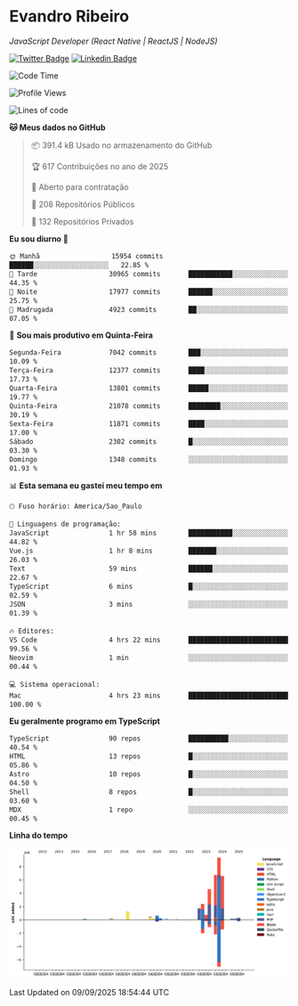 # Evandro **Ribeiro**

*JavaScript Developer (React Native | ReactJS | NodeJS)*

[![Twitter Badge](https://img.shields.io/badge/-@ribeiroevandro-201B2D?style=flat-square&labelColor=201B2D&logo=twitter&logoColor=white&link=https://twitter.com/ribeiroevandro)](https://twitter.com/ribeiroevandro) 
[![Linkedin Badge](https://img.shields.io/badge/-Evandro%20Ribeiro-201B2D?style=flat-square&logo=Linkedin&logoColor=white&link=https://www.linkedin.com/in/ribeiroevandro)](https://www.linkedin.com/in/ribeiroevandro) 


<!--START_SECTION:waka-->
![Code Time](http://img.shields.io/badge/Code%20Time-4%2C636%20hrs%2048%20mins-blue)

![Profile Views](http://img.shields.io/badge/Visualizac%C3%B5es%20do%20perfil-3-blue)

![Lines of code](https://img.shields.io/badge/Desde%20o%20Hello%20World%20eu%20escrevi-35.8%20million%20linhas%20de%20c%C3%B3digo-blue)

**🐱 Meus dados no GitHub** 

> 📦 391.4 kB Usado no armazenamento do GitHub 
 > 
> 🏆 617 Contribuições no ano de 2025
 > 
> 💼 Aberto para contratação
 > 
> 📜 208 Repositórios Públicos 
 > 
> 🔑 132 Repositórios Privados 
 > 
**Eu sou diurno 🐤** 

```text
🌞 Manhã                  15954 commits       ██████░░░░░░░░░░░░░░░░░░░   22.85 % 
🌆 Tarde                  30965 commits       ███████████░░░░░░░░░░░░░░   44.35 % 
🌃 Noite                  17977 commits       ██████░░░░░░░░░░░░░░░░░░░   25.75 % 
🌙 Madrugada              4923 commits        ██░░░░░░░░░░░░░░░░░░░░░░░   07.05 % 
```
📅 **Sou mais produtivo em Quinta-Feira** 

```text
Segunda-Feira            7042 commits        ███░░░░░░░░░░░░░░░░░░░░░░   10.09 % 
Terça-Feira              12377 commits       ████░░░░░░░░░░░░░░░░░░░░░   17.73 % 
Quarta-Feira             13801 commits       █████░░░░░░░░░░░░░░░░░░░░   19.77 % 
Quinta-Feira             21078 commits       ████████░░░░░░░░░░░░░░░░░   30.19 % 
Sexta-Feira              11871 commits       ████░░░░░░░░░░░░░░░░░░░░░   17.00 % 
Sábado                   2302 commits        █░░░░░░░░░░░░░░░░░░░░░░░░   03.30 % 
Domingo                  1348 commits        ░░░░░░░░░░░░░░░░░░░░░░░░░   01.93 % 
```


📊 **Esta semana eu gastei meu tempo em** 

```text
🕑︎ Fuso horário: America/Sao_Paulo

💬 Linguagens de programação: 
JavaScript               1 hr 58 mins        ███████████░░░░░░░░░░░░░░   44.82 % 
Vue.js                   1 hr 8 mins         ███████░░░░░░░░░░░░░░░░░░   26.03 % 
Text                     59 mins             ██████░░░░░░░░░░░░░░░░░░░   22.67 % 
TypeScript               6 mins              █░░░░░░░░░░░░░░░░░░░░░░░░   02.59 % 
JSON                     3 mins              ░░░░░░░░░░░░░░░░░░░░░░░░░   01.39 % 

🔥 Editores: 
VS Code                  4 hrs 22 mins       █████████████████████████   99.56 % 
Neovim                   1 min               ░░░░░░░░░░░░░░░░░░░░░░░░░   00.44 % 

💻 Sistema operacional: 
Mac                      4 hrs 23 mins       █████████████████████████   100.00 % 
```

**Eu geralmente programo em TypeScript** 

```text
TypeScript               90 repos            ██████████░░░░░░░░░░░░░░░   40.54 % 
HTML                     13 repos            █░░░░░░░░░░░░░░░░░░░░░░░░   05.86 % 
Astro                    10 repos            █░░░░░░░░░░░░░░░░░░░░░░░░   04.50 % 
Shell                    8 repos             █░░░░░░░░░░░░░░░░░░░░░░░░   03.60 % 
MDX                      1 repo              ░░░░░░░░░░░░░░░░░░░░░░░░░   00.45 % 
```



**Linha do tempo**

![Lines of Code chart](https://raw.githubusercontent.com/ribeiroevandro/ribeiroevandro/main/assets/bar_graph.png)


 Last Updated on 09/09/2025 18:54:44 UTC
<!--END_SECTION:waka-->

